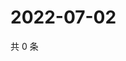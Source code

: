 # 2022-07-02

共 0 条

<!-- BEGIN WEIBO -->
<!-- 最后更新时间 Sat Jul 02 2022 11:44:03 GMT+0800 (China Standard Time) -->

<!-- END WEIBO -->
